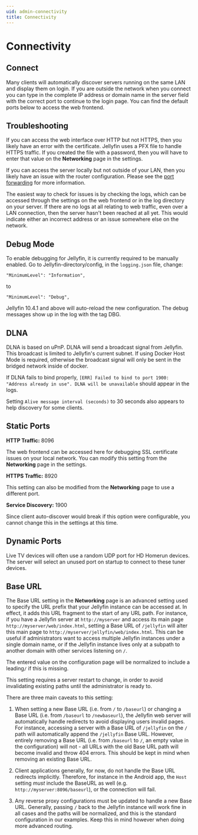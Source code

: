 ```yaml
---
uid: admin-connectivity
title: Connectivity
---
```



# Connectivity

## Connect

Many clients will automatically discover servers running on the same LAN and display them on login. If you are outside the network when you connect you can type in the complete IP address or domain name in the server field with the correct port to continue to the login page. You can find the default ports below to access the web frontend.

## Troubleshooting

If you can access the web interface over HTTP but not HTTPS, then you likely have an error with the certificate. Jellyfin uses a PFX file to handle HTTPS traffic. If you created the file with a password, then you will have to enter that value on the **Networking** page in the settings.

If you can access the server locally but not outside of your LAN, then you likely have an issue with the router configuration. Please see the [port forwarding](xref:admin-port-forwarding) for more information.

The easiest way to check for issues is by checking the logs, which can be accessed through the settings on the web frontend or in the log directory on your server. If there are no logs at all relating to web traffic, even over a LAN connection, then the server hasn't been reached at all yet. This would indicate either an incorrect address or an issue somewhere else on the network.

## Debug Mode

To enable debugging for Jellyfin, it is currently required to be manually enabled. Go to Jellyfin-directory/config, in the `logging.json` file, change:

`"MinimumLevel": "Information",`

to

`"MinimumLevel": "Debug",`

Jellyfin 10.4.1 and above will auto-reload the new configuration. The debug messages show up in the log with the tag DBG.

## DLNA

DLNA is based on uPnP. DLNA will send a broadcast signal from Jellyfin. This broadcast is limited to Jellyfin's current subnet. If using Docker Host Mode is required, otherwise the broadcast signal will only be sent in the bridged network inside of docker. 

If DLNA fails to bind properly, `[ERR] Failed to bind to port 1900: "Address already in use". DLNA will be unavailable` should appear in the logs.

Setting `Alive message interval (seconds)` to 30 seconds also appears to help discovery for some clients.

## Static Ports

**HTTP Traffic:** 8096

The web frontend can be accessed here for debugging SSL certificate issues on your local network. You can modify this setting from the **Networking** page in the settings.

**HTTPS Traffic:** 8920

This setting can also be modified from the **Networking** page to use a different port.

**Service Discovery:** 1900

Since client auto-discover would break if this option were configurable, you cannot change this in the settings at this time.

## Dynamic Ports

Live TV devices will often use a random UDP port for HD Homerun devices. The server will select an unused port on startup to connect to these tuner devices.

## Base URL

The Base URL setting in the **Networking** page is an advanced setting used to specify the URL prefix that your Jellyfin instance can be accessed at. In effect, it adds this URL fragment to the start of any URL path. For instance, if you have a Jellyfin server at `http://myserver` and access its main page `http://myserver/web/index.html`, setting a Base URL of `/jellyfin` will alter this main page to `http://myserver/jellyfin/web/index.html`. This can be useful if administrators want to access multiple Jellyfin instances under a single domain name, or if the Jellyfin instance lives only at a subpath to another domain with other services listening on `/`.

The entered value on the configuration page will be normalized to include a leading`/` if this is missing.

This setting requires a server restart to change, in order to avoid invalidating existing paths until the administrator is ready to.

There are three main caveats to this setting:

1. When setting a new Base URL (i.e. from `/` to `/baseurl`) or changing a Base URL (i.e. from `/baseurl` to `/newbaseurl`), the Jellyfin web server will automatically handle redirects to avoid displaying users invalid pages. For instance, accessing a server with a Base URL of `/jellyfin` on the `/` path will automatically append the `/jellyfin` Base URL. However, entirely removing a Base URL (i.e. from `/baseurl` to `/`, an empty value in the configuration) will not - all URLs with the old Base URL path will become invalid and throw 404 errors. This should be kept in mind when removing an existing Base URL.

2. Client applications generally, for now, do not handle the Base URL redirects implicitly. Therefore, for instance in the Android app, the `Host` setting *must* include the BaseURL as well (e.g. `http://myserver:8096/baseurl`), or the connection will fail.

3. Any reverse proxy configurations must be updated to handle a new Base URL. Generally, passing `/` back to the Jellyfin instance will work fine in all cases and the paths will be normalized, and this is the standard configuration in our examples. Keep this in mind however when doing more advanced routing.

